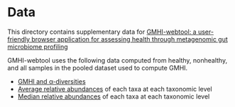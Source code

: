 # Data

This directory contains supplementary data for [GMHI-webtool: a user-friendly browser application for assessing health through metagenomic gut microbiome profiling](https://google.com)

GMHI-webtool uses the following data computed from healthy, nonhealthy, and all samples in the pooled dataset used to compute GMHI.

* [GMHI and α-diversities](https://github.com/danielchang2002/GMHI/tree/main/supplementary/data/indicies.csv) 
* [Average relative abundances](https://github.com/danielchang2002/GMHI/tree/main/supplementary/data/averages.csv) of each taxa at each taxonomic level
* [Median relative abundances](https://github.com/danielchang2002/GMHI/tree/main/supplementary/data/medians.csv) of each taxa at each taxonomic level
